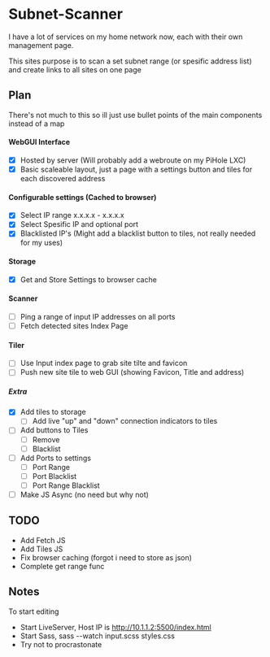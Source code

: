 # Subnet-Scanner

I have a lot of services on my home network now, each with their own management page.

This sites purpose is to scan a set subnet range (or spesific address list) and create links to all sites on one page

## Plan

There's not much to this so ill just use bullet points of the main components instead of a map

#### WebGUI Interface

* [X] Hosted by server (Will probably add a webroute on my PiHole LXC)
* [X] Basic scaleable layout, just a page with a settings button and tiles for each discovered address

#### Configurable settings (Cached to browser)

* [X] Select IP range x.x.x.x - x.x.x.x
* [X] Select Spesific IP and optional port
* [X] Blacklisted IP's
  (Might add a blacklist button to tiles, not really needed for my uses)

#### Storage

* [X] Get and Store Settings to browser cache

#### Scanner

* [ ] Ping a range of input IP addresses on all ports
* [ ] Fetch detected sites Index Page

#### Tiler

* [ ] Use Input index page to grab site tilte and favicon
* [ ] Push new site tile to web GUI (showing Favicon, Title and address)

##### Extra

* [X] Add tiles to storage
  * [ ] Add live "up" and "down" connection indicators to tiles
* [ ] Add buttons to Tiles
  * [ ] Remove
  * [ ] Blacklist
* [ ] Add Ports to settings
  * [ ] Port Range
  * [ ] Port Blacklist
  * [ ] Port Range Blacklist
* [ ] Make JS Async (no need but why not)

## TODO

* Add Fetch JS
* Add Tiles JS
* Fix browser caching (forgot i need to store as json)
* Complete get range func

## Notes

To start editing

* Start LiveServer, Host IP is http://10.1.1.2:5500/index.html
* Start Sass, sass --watch input.scss styles.css
* Try not to procrastonate
